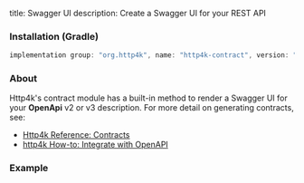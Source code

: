 title: Swagger UI
description: Create a Swagger UI for your REST API

### Installation (Gradle)

```groovy
implementation group: "org.http4k", name: "http4k-contract", version: "4.34.4.0"
```

### About
Http4k's contract module has a built-in method to render a Swagger UI for your **OpenApi** v2 or v3 description.
For more detail on generating contracts, see:

- [Http4k Reference: Contracts](/guide/reference/contracts)
- [http4k How-to: Integrate with OpenAPI](/guide/howto/integrate_with_openapi)

### Example [<img class="octocat"/>](https://github.com/http4k/http4k/blob/master/src/docs/guide/howto/create_a_swagger_ui/example.kt)

<script src="https://gist-it.appspot.com/https://github.com/http4k/http4k/blob/master/src/docs/guide/howto/create_a_swagger_ui/example.kt"></script>

